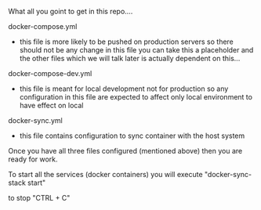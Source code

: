 What all you goint to get in this repo....

docker-compose.yml 
-  this file is more likely to be pushed on production servers so there should not be any change in this file
you can take this a placeholder and the other files which we will talk later is actually dependent on this...

docker-compose-dev.yml
- this file is meant for local development not for production so any configuration in this file are 
expected to affect only local environment to have effect on local

docker-sync.yml
- this file contains configuration to sync container with the host system


Once you have all three files configured (mentioned above) then you are ready for work.

To start all the services (docker containers) you will execute
"docker-sync-stack start"

to stop
"CTRL + C"